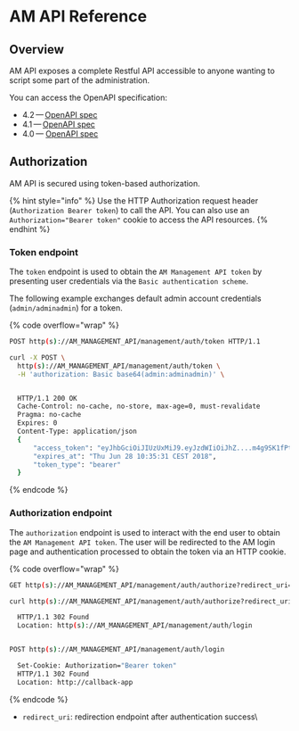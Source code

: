 # AM API Reference

## Overview

AM API exposes a complete Restful API accessible to anyone wanting to script some part of the administration.

You can access the OpenAPI specification:

* 4.2 — [OpenAPI spec](https://raw.githubusercontent.com/gravitee-io/gravitee-docs/master/am/current/management-api/4.2/openapi.yaml)
* 4.1 — [OpenAPI spec](https://raw.githubusercontent.com/gravitee-io/gravitee-docs/master/am/current/management-api/4.1/openapi.yaml)
* 4.0 — [OpenAPI spec](https://raw.githubusercontent.com/gravitee-io/gravitee-docs/master/am/current/management-api/4.0/swagger.json)

## Authorization

AM API is secured using token-based authorization.

{% hint style="info" %}
Use the HTTP Authorization request header (`Authorization Bearer token`) to call the API. You can also use an `Authorization="Bearer token"` cookie to access the API resources.
{% endhint %}

### Token endpoint

The `token` endpoint is used to obtain the `AM Management API token` by presenting user credentials via the `Basic authentication scheme`.

The following example exchanges default admin account credentials (`admin/adminadmin`) for a token.

{% code overflow="wrap" %}
```sh
POST http(s)://AM_MANAGEMENT_API/management/auth/token HTTP/1.1

curl -X POST \
  http(s)://AM_MANAGEMENT_API/management/auth/token \
  -H 'authorization: Basic base64(admin:adminadmin)' \


  HTTP/1.1 200 OK
  Cache-Control: no-cache, no-store, max-age=0, must-revalidate
  Pragma: no-cache
  Expires: 0
  Content-Type: application/json
  {
      "access_token": "eyJhbGciOiJIUzUxMiJ9.eyJzdWIiOiJhZ....m4g9SK1fPtcPTLmbxWZDyP1hV9vjdsLdA",
      "expires_at": "Thu Jun 28 10:35:31 CEST 2018",
      "token_type": "bearer"
  }
```
{% endcode %}

### Authorization endpoint

The `authorization` endpoint is used to interact with the end user to obtain the `AM Management API token`. The user will be redirected to the AM login page and authentication processed to obtain the token via an HTTP cookie.

{% code overflow="wrap" %}
```sh
GET http(s)://AM_MANAGEMENT_API/management/auth/authorize?redirect_uri=http://callback-app HTTP/1.1

curl http(s)://AM_MANAGEMENT_API/management/auth/authorize?redirect_uri=http://callback-app

  HTTP/1.1 302 Found
  Location: http(s)://AM_MANAGEMENT_API/management/auth/login


POST http(s)://AM_MANAGEMENT_API/management/auth/login

  Set-Cookie: Authorization="Bearer token"
  HTTP/1.1 302 Found
  Location: http://callback-app
```
{% endcode %}

* `redirect_uri`: redirection endpoint after authentication success\\
